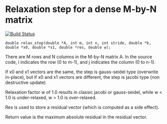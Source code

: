 # Relaxation step for a dense M-by-N matrix

[![Build Status](https://travis-ci.org/aki5/librelax.svg?branch=master)](https://travis-ci.org/aki5/librelax)


```
double relax_step(double *A, int m, int n, int stride, double *b, double *x0, double *x1, double *res, double w);
```

There are M rows and N columns in the M-by-N matrix A.
In the source code, i indicates the row (0 to m-1), and j indicates the column (0 to n-1).

If x0 and x1 vectors are the same, the step is gauss-seidel type (overwrite in-place), but
if x0 and x1 vectors are different, the step is jacobi type (non destructive update)

Relaxation factor w of 1.0 results in classic jacobi or gauss-seidel, while w < 1.0
is under-relaxed, w > 1.0 is over-relaxed.

Res is used to store a residual vector (which is computed as a side effect).

Return value is the maximum absolute residual in the residual vector.

